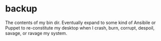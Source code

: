 # backup
The contents of my bin dir. Eventually expand to some kind of Ansibile or Puppet to re-constitute my desktop when I crash, burn, corrupt, despoil, savage, or ravage my system.
